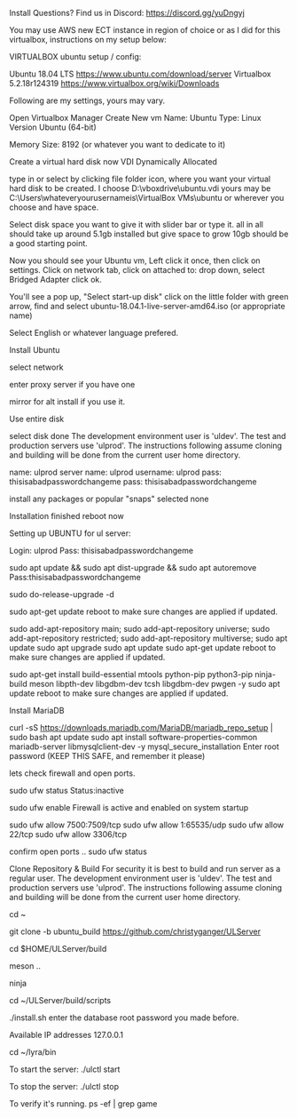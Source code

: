Install
Questions?
Find us in Discord: https://discord.gg/yuDngyj

You may use AWS  new ECT instance in region of choice or as I did for this virtualbox, instructions on my setup below:

VIRTUALBOX ubuntu setup / config:

Ubuntu 18.04 LTS  https://www.ubuntu.com/download/server
Virtualbox 5.2.18r124319 https://www.virtualbox.org/wiki/Downloads


Following are my settings, yours may vary.

Open Virtualbox Manager
Create New vm
Name: Ubuntu
Type: Linux
Version Ubuntu (64-bit)

Memory Size: 8192 (or whatever you want to dedicate to it)


Create a virtual hard disk now
VDI
Dynamically Allocated


type in or select by clicking file folder icon, where you want your virtual hard disk to be created.
I choose D:\vboxdrive\ubuntu.vdi
yours may be C:\Users\whateveryourusernameis\VirtualBox VMs\ubuntu
or wherever you choose and have space.

Select disk space you want to give it with slider bar or type it.
all in all should take up around 5.1gb installed but give space to grow
10gb should be a good starting point.


Now you should see your Ubuntu vm, Left click it once, then click on settings.
Click on network tab, click on attached to: drop down, select Bridged Adapter click ok.


You'll see a pop up, "Select start-up disk"
click on the little folder with green arrow, find and select 
ubuntu-18.04.1-live-server-amd64.iso (or appropriate name)


Select English or whatever language prefered.


Install Ubuntu


select network


enter proxy server if you have one


mirror for alt install if you use it.


Use entire disk


select disk
done
The development environment user is 'uldev'. The test and production servers use 
'ulprod'. The instructions following assume cloning and building will be done 
from the current user home directory.

name: ulprod
server name: ulprod
username: ulprod
pass: thisisabadpasswordchangeme
pass: thisisabadpasswordchangeme

install any packages or popular "snaps"
selected none


Installation finished
reboot now



Setting up UBUNTU for ul server:

Login: ulprod
Pass: thisisabadpasswordchangeme


sudo apt update && sudo apt dist-upgrade && sudo apt autoremove
Pass:thisisabadpasswordchangeme

sudo do-release-upgrade -d

sudo apt-get update
reboot to make sure changes are applied if updated.

sudo add-apt-repository main;
sudo add-apt-repository universe;
sudo add-apt-repository restricted;
sudo add-apt-repository multiverse;
sudo apt update
sudo apt upgrade
sudo apt update
sudo apt-get update
reboot to make sure changes are applied if updated.

sudo apt-get install build-essential mtools python-pip python3-pip ninja-build meson libpth-dev libgdbm-dev tcsh libgdbm-dev pwgen -y
sudo apt update
reboot to make sure changes are applied if updated.

Install MariaDB

curl -sS https://downloads.mariadb.com/MariaDB/mariadb_repo_setup | sudo bash
apt update
sudo apt install software-properties-common mariadb-server libmysqlclient-dev -y
mysql_secure_installation
Enter root password (KEEP THIS SAFE, and remember it please)





lets check firewall and open ports.

sudo ufw status
Status:inactive

sudo ufw enable
Firewall is active and enabled on system startup

sudo ufw allow 7500:7509/tcp
sudo ufw allow 1:65535/udp
sudo ufw allow 22/tcp
sudo ufw allow 3306/tcp

confirm open ports ..
sudo ufw status

Clone Repository & Build
For security it is best to build and run server as a regular user. The development environment user is 'uldev'. The test and production servers use 'ulprod'. The instructions following assume cloning and building will be done from the current user home directory.

cd ~

git clone -b ubuntu_build https://github.com/christyganger/ULServer

cd $HOME/ULServer/build

meson ..

ninja

cd ~/ULServer/build/scripts



./install.sh
enter the database root password you made before.

Available IP addresses 
127.0.0.1

cd ~/lyra/bin

To start the server:
./ulctl start

To stop the server:
./ulctl stop

To verify it's running.
ps -ef | grep game
